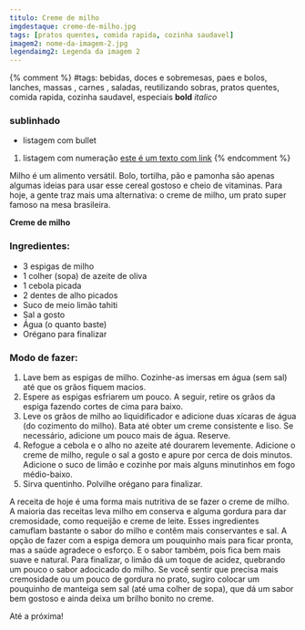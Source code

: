 ```yaml
---
titulo: Creme de milho
imgdestaque: creme-de-milho.jpg
tags: [pratos quentes, comida rapida, cozinha saudavel]
imagem2: nome-da-imagem-2.jpg
legendaimg2: Legenda da imagem 2
---
```

{% comment %}
#tags: bebidas, doces e sobremesas, paes e bolos, lanches, massas , carnes , saladas, reutilizando sobras, pratos quentes, comida rapida, cozinha saudavel, especiais
**bold**
*italico*
### sublinhado
* listagem com bullet
1. listagem com numeração
[este é um texto com link](https://www.enderecodolink.com)
{% endcomment %}

Milho é um alimento versátil. Bolo, tortilha, pão e pamonha são apenas algumas ideias para usar esse cereal gostoso e cheio de vitaminas. Para hoje, a gente traz mais uma alternativa: o creme de milho, um prato super famoso na mesa brasileira. 

**Creme de milho**

### Ingredientes: 

* 3 espigas de milho
* 1 colher (sopa) de azeite de oliva
* 1 cebola picada
* 2 dentes de alho picados
* Suco de meio limão tahiti 
* Sal a gosto
* Água (o quanto baste)
* Orégano para finalizar

### Modo de fazer:

1. Lave bem as espigas de milho. Cozinhe-as imersas em água (sem sal) até que os grãos fiquem macios. 
2. Espere as espigas esfriarem um pouco. A seguir, retire os grãos da espiga fazendo cortes de cima para baixo.  
3. Leve os grãos de milho ao liquidificador e adicione duas xícaras de água (do cozimento do milho). Bata até obter um creme consistente e liso. Se necessário, adicione um pouco mais de água. Reserve. 
4. Refogue a cebola e o alho no azeite até dourarem levemente. Adicione o creme de milho, regule o sal a gosto e apure por cerca de dois minutos. Adicione o suco de limão e cozinhe por mais alguns minutinhos em fogo médio-baixo.
5. Sirva quentinho. Polvilhe orégano para finalizar. 

A receita de hoje é uma forma mais nutritiva de se fazer o creme de milho. A maioria das receitas leva milho em conserva e alguma gordura para dar cremosidade, como requeijão e creme de leite. Esses ingredientes camuflam bastante o sabor do milho e contêm mais conservantes e sal. A opção de fazer com a espiga demora um pouquinho mais para ficar pronta, mas a saúde agradece o esforço. E o sabor também, pois fica bem mais suave e natural. Para finalizar, o limão dá um toque de acidez, quebrando um pouco o sabor adocicado do milho. Se você sentir que precisa mais cremosidade ou um pouco de gordura no prato, sugiro colocar um pouquinho de manteiga sem sal (até uma colher de sopa), que dá um sabor bem gostoso e ainda deixa um brilho bonito no creme. 

Até a próxima!